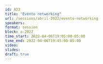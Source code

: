 ```yaml
---
id: A23
title: "Evento networking"
url: /sessions/abril-2022/evento-networking
speakers:
format: session
block: a-2022
time_start: 2022-04-06T19:05:00-05:00
time_end: 2022-04-06T19:45:00-05:00
video:
slides:
draft: true
---
```

